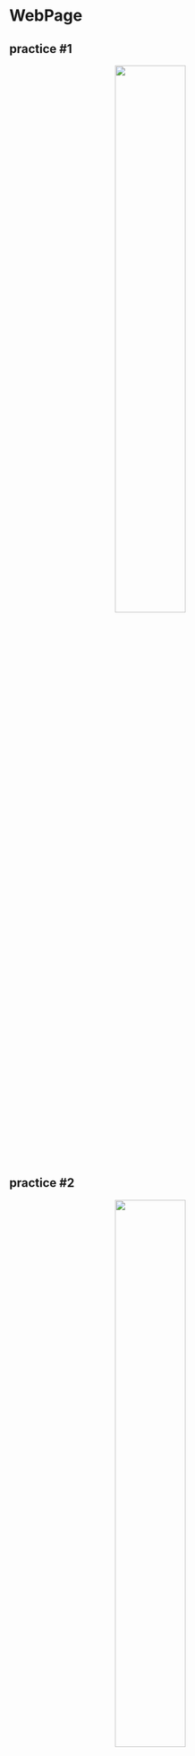 # WebPage


## practice #1  

<p align="center">
  
<img src = https://user-images.githubusercontent.com/88649457/147885371-201036cd-534c-43d9-8024-4723fe343545.gif width="50%">
  
</p>

## practice #2  

<p align="center">
  
<img src = https://user-images.githubusercontent.com/88649457/147934998-6a934733-538b-4834-bee2-46c5b7c157c4.gif width="50%">
  
</p>

## practice #3  

<p align="center">
  
<img src = https://user-images.githubusercontent.com/88649457/147945259-fa43b536-e8ce-4535-b210-9e6b5fc98fd6.gif width="50%">

</p>

